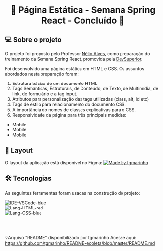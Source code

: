 
<h1 align="center"> 
	🚧  Página Estática - Semana Spring React - Concluído 🚧
</h1>


## 💻 Sobre o projeto
<p>O projeto foi proposto pelo Professor <a href="https://github.com/acenelio">Nélio Alves</a>, como preparação do treinamento da Semana Spring React, promovida pela <a href="https://devsuperior.com.br">DevSuperior</a>.

Foi desenvolvido uma página estática em HTML e CSS. Os assuntos abordados nesta preparação foram:

1. Estrutura básica de um documento HTML
2. Tags Semânticas, Estruturais, de Conteúdo, de Texto, de Multimídia, de link, de formulário e a tag input.
3. Atributos para personalização das tags utilizadas (class, alt, id etc)
4. Tags de estilo para relacionamento do documento CSS.
5. A importância do nomes de classes explicativas para o CSS.
6. Responsividade da página para três principais medidas:

<ul>
	<li>Mobile</li>
	<li>Mobile</li>
	<li>Mobile</li>
</ul>




## 🎨 Layout

<p>O layout da aplicação está disponível no Figma:   
<a href="https://www.figma.com/file/EN1zFtk4eY3Jgmpgi9YaMG/DSMeta1">
  <img alt="Made by tgmarinho" src="https://img.shields.io/badge/Acessar%20Layout%20-Figma-%2304D361">
</a></p>


## 🛠 Tecnologias


As seguintes ferramentas foram usadas na construção do projeto: <br>

![IDE-VSCode-blue](https://user-images.githubusercontent.com/69654078/188758823-61e4dce0-c21e-44b6-a566-f46dec92ba16.svg)<br>
![Lang-HTML-red](https://user-images.githubusercontent.com/69654078/188759060-bdc7b903-8d41-4617-b4c8-e4691bdd6a4b.svg)<br>
![Lang-CSS-blue](https://user-images.githubusercontent.com/69654078/188759069-80963eae-18c9-42aa-a394-c06bae78dc33.svg)


<br><br>


💡Arquivo "README" disponibilizado por tgmarinho Acesse aqui: https://github.com/tgmarinho/README-ecoleta/blob/master/README.md
